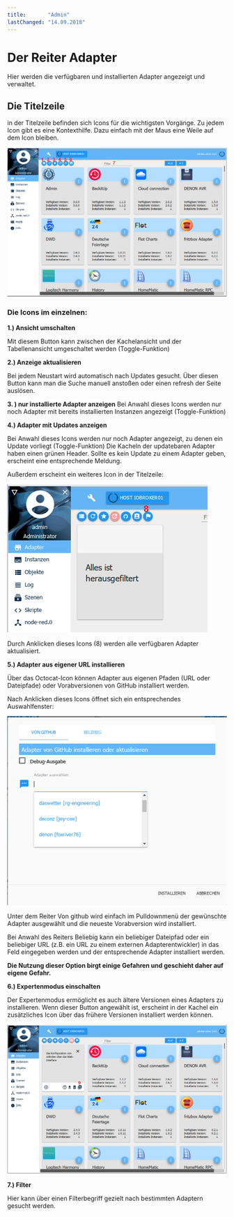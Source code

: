 ```yaml
---
title:       "Admin"
lastChanged: "14.09.2018"
---
```


# Der Reiter Adapter
Hier werden die verfügbaren und installierten Adapter angezeigt und verwaltet.



## Die Titelzeile
in der Titelzeile befinden sich Icons für die wichtigsten Vorgänge. Zu jedem Icon gibt es eine Kontexthilfe. Dazu einfach mit der Maus eine Weile auf dem Icon bleiben.

![Der Reiter Admin](media/ADMIN_Adapter_Kachel_numbers.png)

### Die Icons im einzelnen:


**1.)  Ansicht umschalten**

Mit diesem Button kann zwischen der Kachelansicht und der Tabellenansicht umgeschaltet werden (Toggle-Funktion)

**2.) Anzeige aktualisieren**

Bei jedem Neustart wird automatisch nach Updates gesucht. Über diesen Button kann man die Suche manuell anstoßen oder einen refresh der Seite auslösen.

**3. ) nur installierte Adapter anzeigen**
Bei Anwahl dieses Icons werden nur noch Adapter mit bereits installierten Instanzen angezeigt (Toggle-Funktion)

**4.) Adapter mit Updates anzeigen**

Bei Anwahl dieses Icons werden nur noch Adapter angezeigt, zu denen ein Update vorliegt (Toggle-Funktion)
Die Kacheln der updatebaren Adapter haben einen grünen Header. Sollte es kein Update zu einem Adapter geben, erscheint eine entsprechende Meldung.

Außerdem erscheint ein weiteres Icon in der Titelzeile:

![Der Reiter Admin](media/ADMIN_Adapter_Kachel_upgradeable.png)

Durch Anklicken dieses Icons (8) werden alle verfügbaren Adapter aktualisiert.

**5.) Adapter aus eigener URL installieren**

Über das Octocat-Icon können Adapter aus eigenen Pfaden (URL oder Dateipfade) oder Vorabversionen von GitHub installiert werden.

Nach Anklicken dieses Icons öffnet sich ein entsprechendes Auswahlfenster:

![Installieren von GitHub](media/ADMIN_Adapter_GitHub.png)

Unter dem Reiter Von github wird einfach im Pulldownmenü der gewünschte Adapter ausgewählt und die neueste Vorabversion wird installiert.

Bei Anwahl des Reiters Beliebig kann ein beliebiger Dateipfad oder ein beliebiger URL (z.B. ein URL zu einem externen Adapterentwickler) in das Feld eingegeben werden und der entsprechende Adapter installiert werden.

**Die Nutzung dieser Option birgt einige Gefahren und geschieht daher auf eigene Gefahr.**

**6.) Expertenmodus einschalten**

Der Expertenmodus ermöglicht es auch ältere Versionen eines Adapters zu installieren. Wenn dieser Button angewählt ist, erscheint in der Kachel ein zusätzliches Icon über das frühere Versionen installiert werden können.

![Installieren anderer Versionen](media/ADMIN_Adapter_Kachel_versions.png)


**7.) Filter**

Hier kann über einen Filterbegriff gezielt nach bestimmten Adaptern gesucht werden.